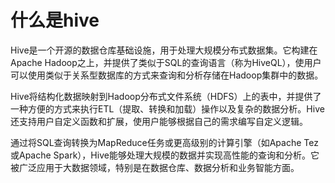 # 什么是hive

Hive是一个开源的数据仓库基础设施，用于处理大规模分布式数据集。它构建在Apache Hadoop之上，并提供了类似于SQL的查询语言（称为HiveQL），使用户可以使用类似于关系型数据库的方式来查询和分析存储在Hadoop集群中的数据。

Hive将结构化数据映射到Hadoop分布式文件系统（HDFS）上的表中，并提供了一种方便的方式来执行ETL（提取、转换和加载）操作以及复杂的数据分析。Hive还支持用户自定义函数和扩展，使用户能够根据自己的需求编写自定义逻辑。

通过将SQL查询转换为MapReduce任务或更高级别的计算引擎（如Apache Tez或Apache Spark），Hive能够处理大规模的数据并实现高性能的查询和分析。它被广泛应用于大数据领域，特别是在数据仓库、数据分析和业务智能方面。
